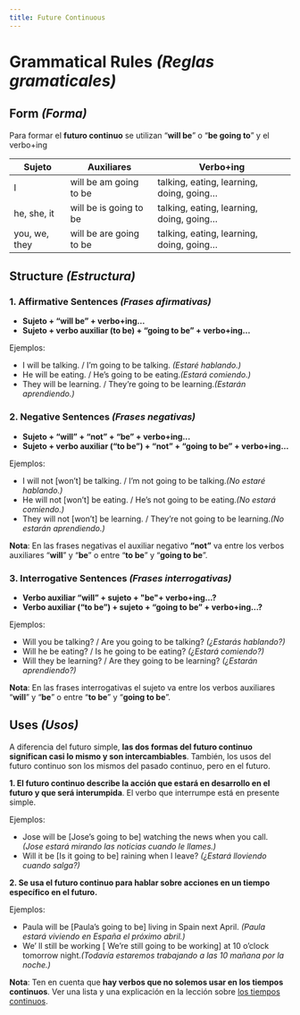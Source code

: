 ```yaml
---
title: Future Continuous
---
```


# **Grammatical Rules *(Reglas gramaticales)***

## **Form *(Forma)***

Para formar el **futuro continuo** se utilizan “**will be**” o “**be going to**” y el verbo+ing

| Sujeto | Auxiliares | Verbo+ing |
| --- | --- | --- |
| I | will be                                           am going to be                | talking, eating, learning, doing, going… |
| he, she, it | will be                                             is going to be | talking, eating, learning, doing, going… |
| you, we, they | will be                                             are going to be | talking, eating, learning, doing, going… |

## **Structure *(Estructura)***

### **1. Affirmative Sentences** *(Frases afirmativas)*

- **Sujeto + “will be” + verbo+ing…**
- **Sujeto + verbo auxiliar (to be) + “going to be” + verbo+ing…**

Ejemplos:

- I will be talking. / I’m going to be talking. *(Estaré hablando.)*
- He will be eating. / He’s going to be eating.*(Estará comiendo.)*
- They will be learning. / They’re going to be learning.*(Estarán aprendiendo.)*

### **2. Negative Sentences** *(Frases negativas)*

- **Sujeto + “will” + “not” + “be” + verbo+ing…**
- **Sujeto + verbo auxiliar (“to be”) + “not” + “going to be” + verbo+ing…**

Ejemplos:

- I will not [won’t] be talking. / I’m not going to be talking.*(No estaré hablando.)*
- He will not [won’t] be eating. / He’s not going to be eating.*(No estará comiendo.)*
- They will not [won’t] be learning. / They’re not going to be learning.*(No estarán aprendiendo.)*

**Nota**: En las frases negativas el auxiliar negativo **“not”** va entre los verbos auxiliares “**will**” y “**be**” o entre “**to be**” y “**going to be**”.

### **3. Interrogative Sentences** *(Frases interrogativas)*

- **Verbo auxiliar “will” + sujeto + "be"+ verbo+ing…?**
- **Verbo auxiliar (“to be”) + sujeto + “going to be” + verbo+ing…?**

Ejemplos:

- Will you be talking? / Are you going to be talking? *(¿Estarás hablando?)*
- Will he be eating? / Is he going to be eating? *(¿Estará comiendo?)*
- Will they be learning? / Are they going to be learning? *(¿Estarán aprendiendo?)*

**Nota**: En las frases interrogativas el sujeto va entre los verbos auxiliares “**will**” y “**be**” o entre “**to be**” y “**going to be**”.

## **Uses *(Usos)***

A diferencia del futuro simple, **las dos formas del futuro continuo significan casi lo mismo y son intercambiables**. También, los usos del futuro continuo son los mismos del pasado continuo, pero en el futuro.

**1. El futuro continuo describe la acción que estará en desarrollo en el futuro y que será interumpida**. El verbo que interrumpe está en presente simple.

Ejemplos:

- Jose will be [Jose’s going to be] watching the news when you call. *(Jose estará mirando las noticias cuando le llames.)*
- Will it be [Is it going to be] raining when l leave? *(¿Estará lloviendo cuando salga?)*

**2. Se usa el futuro continuo para hablar sobre acciones en un tiempo específico en el futuro.**

Ejemplos:

- Paula will be [Paula’s going to be] living in Spain next April. *(Paula estará viviendo en España el próximo abril.)*
- We’ ll still be working [ We’re still going to be working] at 10 o’clock tomorrow night.*(Todavía estaremos trabajando a las 10 mañana por la noche.)*

**Nota**: Ten en cuenta que **hay verbos que no solemos usar en los tiempos continuos**. Ver una lista y una explicación en la lección sobre [los tiempos continuos](https://www.curso-ingles.com/link/76).